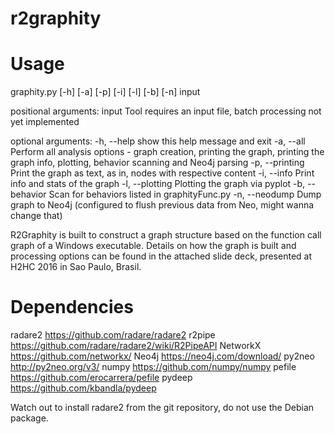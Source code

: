 # r2graphity

Usage
=====

graphity.py [-h] [-a] [-p] [-i] [-l] [-b] [-n] input

positional arguments:
  input           Tool requires an input file, batch processing not yet implemented

optional arguments:
  -h, --help      show this help message and exit
  -a, --all       Perform all analysis options - graph creation, printing the graph, printing the graph info, plotting, behavior scanning and Neo4j parsing
  -p, --printing  Print the graph as text, as in, nodes with respective content
  -i, --info      Print info and stats of the graph
  -l, --plotting  Plotting the graph via pyplot
  -b, --behavior  Scan for behaviors listed in graphityFunc.py
  -n, --neodump   Dump graph to Neo4j (configured to flush previous data from Neo, might wanna change that)


R2Graphity is built to construct a graph structure based on the function call graph of a Windows executable. Details on how the graph is built and processing options can be found in the attached slide deck, presented at H2HC 2016 in Sao Paulo, Brasil. 


Dependencies
============

radare2		https://github.com/radare/radare2
r2pipe		https://github.com/radare/radare2/wiki/R2PipeAPI
NetworkX		https://github.com/networkx/
Neo4j			https://neo4j.com/download/
py2neo		http://py2neo.org/v3/
numpy			https://github.com/numpy/numpy
pefile		https://github.com/erocarrera/pefile
pydeep		https://github.com/kbandla/pydeep

Watch out to install radare2 from the git repository, do not use the Debian package. 
